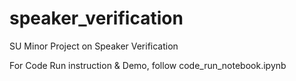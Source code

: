# speaker_verification
SU Minor Project on Speaker Verification

For Code Run instruction & Demo, follow code_run_notebook.ipynb 

